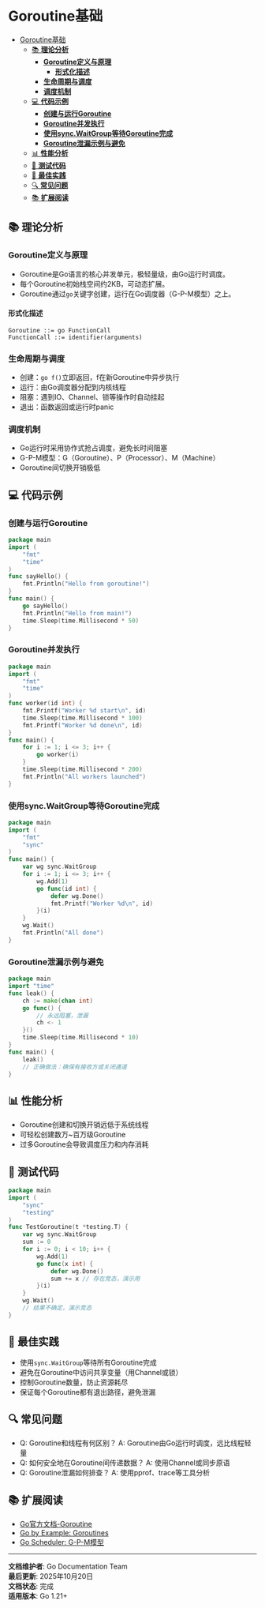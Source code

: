 ﻿# Goroutine基础

<!-- TOC START -->
- [Goroutine基础](#goroutine基础)
  - [📚 **理论分析**](#-理论分析)
    - [**Goroutine定义与原理**](#goroutine定义与原理)
      - [**形式化描述**](#形式化描述)
    - [**生命周期与调度**](#生命周期与调度)
    - [**调度机制**](#调度机制)
  - [💻 **代码示例**](#-代码示例)
    - [**创建与运行Goroutine**](#创建与运行goroutine)
    - [**Goroutine并发执行**](#goroutine并发执行)
    - [**使用sync.WaitGroup等待Goroutine完成**](#使用syncwaitgroup等待goroutine完成)
    - [**Goroutine泄漏示例与避免**](#goroutine泄漏示例与避免)
  - [📊 **性能分析**](#-性能分析)
  - [🧪 **测试代码**](#-测试代码)
  - [🎯 **最佳实践**](#-最佳实践)
  - [🔍 **常见问题**](#-常见问题)
  - [📚 **扩展阅读**](#-扩展阅读)
<!-- TOC END -->

## 📚 **理论分析**

### **Goroutine定义与原理**

- Goroutine是Go语言的核心并发单元，极轻量级，由Go运行时调度。
- 每个Goroutine初始栈空间约2KB，可动态扩展。
- Goroutine通过`go`关键字创建，运行在Go调度器（G-P-M模型）之上。

#### **形式化描述**

```text
Goroutine ::= go FunctionCall
FunctionCall ::= identifier(arguments)

```

### **生命周期与调度**

- 创建：`go f()`立即返回，f在新Goroutine中异步执行
- 运行：由Go调度器分配到内核线程
- 阻塞：遇到IO、Channel、锁等操作时自动挂起
- 退出：函数返回或运行时panic

### **调度机制**

- Go运行时采用协作式抢占调度，避免长时间阻塞
- G-P-M模型：G（Goroutine）、P（Processor）、M（Machine）
- Goroutine间切换开销极低

## 💻 **代码示例**

### **创建与运行Goroutine**

```go
package main
import (
    "fmt"
    "time"
)
func sayHello() {
    fmt.Println("Hello from goroutine!")
}
func main() {
    go sayHello()
    fmt.Println("Hello from main!")
    time.Sleep(time.Millisecond * 50)
}

```

### **Goroutine并发执行**

```go
package main
import (
    "fmt"
    "time"
)
func worker(id int) {
    fmt.Printf("Worker %d start\n", id)
    time.Sleep(time.Millisecond * 100)
    fmt.Printf("Worker %d done\n", id)
}
func main() {
    for i := 1; i <= 3; i++ {
        go worker(i)
    }
    time.Sleep(time.Millisecond * 200)
    fmt.Println("All workers launched")
}

```

### **使用sync.WaitGroup等待Goroutine完成**

```go
package main
import (
    "fmt"
    "sync"
)
func main() {
    var wg sync.WaitGroup
    for i := 1; i <= 3; i++ {
        wg.Add(1)
        go func(id int) {
            defer wg.Done()
            fmt.Printf("Worker %d\n", id)
        }(i)
    }
    wg.Wait()
    fmt.Println("All done")
}

```

### **Goroutine泄漏示例与避免**

```go
package main
import "time"
func leak() {
    ch := make(chan int)
    go func() {
        // 永远阻塞，泄漏
        ch <- 1
    }()
    time.Sleep(time.Millisecond * 10)
}
func main() {
    leak()
    // 正确做法：确保有接收方或关闭通道
}

```

## 📊 **性能分析**

- Goroutine创建和切换开销远低于系统线程
- 可轻松创建数万~百万级Goroutine
- 过多Goroutine会导致调度压力和内存消耗

## 🧪 **测试代码**

```go
package main
import (
    "sync"
    "testing"
)
func TestGoroutine(t *testing.T) {
    var wg sync.WaitGroup
    sum := 0
    for i := 0; i < 10; i++ {
        wg.Add(1)
        go func(x int) {
            defer wg.Done()
            sum += x // 存在竞态，演示用
        }(i)
    }
    wg.Wait()
    // 结果不确定，演示竞态
}

```

## 🎯 **最佳实践**

- 使用`sync.WaitGroup`等待所有Goroutine完成
- 避免在Goroutine中访问共享变量（用Channel或锁）
- 控制Goroutine数量，防止资源耗尽
- 保证每个Goroutine都有退出路径，避免泄漏

## 🔍 **常见问题**

- Q: Goroutine和线程有何区别？
  A: Goroutine由Go运行时调度，远比线程轻量
- Q: 如何安全地在Goroutine间传递数据？
  A: 使用Channel或同步原语
- Q: Goroutine泄漏如何排查？
  A: 使用pprof、trace等工具分析

## 📚 **扩展阅读**

- [Go官方文档-Goroutine](https://golang.org/doc/effective_go.html#goroutines)
- [Go by Example: Goroutines](https://gobyexample.com/goroutines)
- [Go Scheduler: G-P-M模型](https://blog.golang.org/2018/09/go-scheduler.html)

---

**文档维护者**: Go Documentation Team  
**最后更新**: 2025年10月20日  
**文档状态**: 完成  
**适用版本**: Go 1.21+
